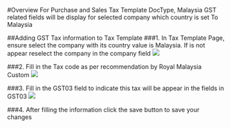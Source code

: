 #Overview
For Purchase and Sales Tax Template DocType, Malaysia GST related fields will be display for selected company which country is set To Malaysia

##Adding GST Tax information to Tax Template
###1. In Tax Template Page, ensure select the company with its country value is Malaysia. If is not appear reselect the company in the company field
<img class="screenshot" src="{{ docs_base_url}}/assets/img/Tax_template.png" >

###2. Fill in the Tax code as per recommendation by Royal Malaysia Custom
<img class="screenshot" src="{{ docs_base_url}}/assets/img/Tax_code.png" >

###3. Fill in the GST03 field to indicate this tax will be appear in the fields in GST03
<img class="screenshot" src="{{ docs_base_url}}/assets/img/Tax_gst03.png" >

###4. After filling the information click the save button to save your changes